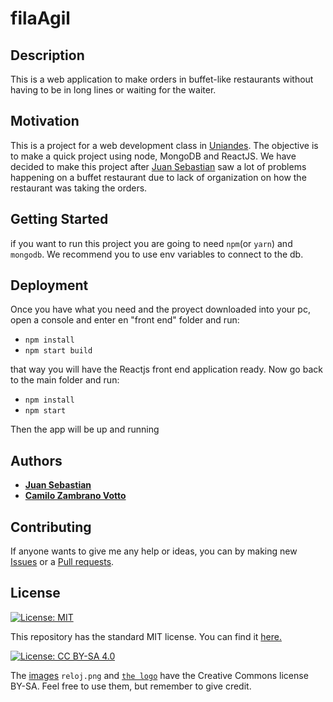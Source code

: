 # filaAgil
## Description
This is a web application to make orders in buffet-like restaurants without having to be in long lines or waiting for the waiter.

## Motivation
This is a project for a web development class in [Uniandes](https://www.uniandes.edu.co). The objective is to make a quick project using node, MongoDB and ReactJS. We have decided to make this project after [Juan Sebastian](https://github.com/jsbarragan796) saw a lot of problems happening on a buffet restaurant due to lack of organization on how the restaurant was taking the orders.

## Getting Started
if you want to run this project you are going to need ```npm```(or ```yarn```) and ```mongodb```. We recommend you to use env variables to connect to the db.

## Deployment
Once you have what you need and the proyect downloaded into your pc, open a console and enter en "front end" folder and run:
* ```npm install```
* ```npm start build```

that way you will have the Reactjs front end application ready. Now go back to the main folder and run:
* ```npm install```
* ```npm start```

Then the app will be up and running


## Authors
* [__Juan Sebastian__](https://github.com/jsbarragan796)
* [__Camilo Zambrano Votto__](https://github.com/cawolfkreo)

## Contributing
If anyone wants to give me any help or ideas, you can by making new [Issues](https://github.com/jsbarragan796/filaAgil/issues) or a [Pull requests](https://github.com/jsbarragan796/filaAgil/pulls).

## License
[![License: MIT](https://img.shields.io/badge/License-MIT-yellow.svg)](https://opensource.org/licenses/MIT)

This repository has the standard MIT license. You can find it [here.](https://github.com/jsbarragan796/filaAgil/blob/master/LICENSE)

[![License: CC BY-SA 4.0](https://licensebuttons.net/l/by-sa/4.0/80x15.png)](https://creativecommons.org/licenses/by-sa/4.0/)

The [images](https://github.com/jsbarragan796/filaAgil/tree/master/frontend/public) ```reloj.png``` and [```the logo```](https://drive.google.com/uc?id=1sMBcpeB-Agc8DOLlGKQl4iwF0dUGO22R") have the Creative Commons license BY-SA. Feel free to use them, but remember to give credit.
